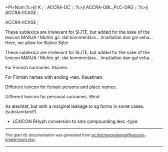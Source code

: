 

+Pl+Nom:%>jit  K ;
:     ACCRA-DC ;
:%>ji   ACCRA-OBL_PLC-ORG ;
:%>ji   ACCRA-IICASE ;

ACCRA-IICASE ;

These sublexica are irrelevant for SIJTE, but added
for the sake of the lexicon MARJA ! Muhto gč. dat kommentára... Imaštallan dan gal veha...
Here, we allow for Illative Sijtei

These sublexica are irrelevant for SIJTE, but added
for the sake of the lexicon MARJA ! Muhto gč. dat kommentára... Imaštallan dan gal veha...

For Finnish surnames. Itkonen.

For Finnish names with ending -nen. Kaustinen.

Different lexicon for female persons and place names.

Different lexicon for personal surnames. Blind

As aleuhtat, but with a marginal leakage
to sg forms in some cases. (substandard?)

* LEXICON RHyph  conversion to sms compounding.lexc -type

* * *

<small>This (part of) documentation was generated from [src/fst/morphology/affixes/smi-propernouns.lexc](https://github.com/giellalt/lang-sms/blob/main/src/fst/morphology/affixes/smi-propernouns.lexc)</small>

---

